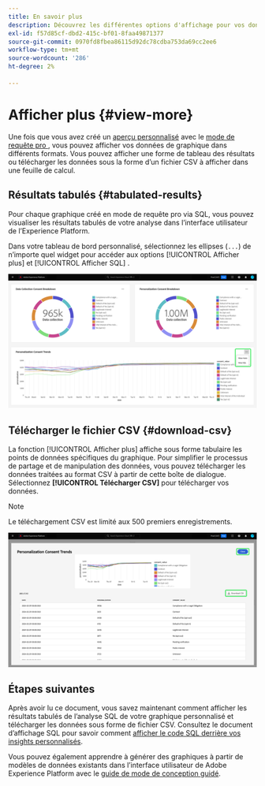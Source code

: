 ```yaml
---
title: En savoir plus
description: Découvrez les différentes options d'affichage pour vos données analysées par SQL. Depuis votre tableau de bord personnalisé, vous pouvez afficher les résultats tabulés de votre analyse ou télécharger les données traitées au format CSV.
exl-id: f57d85cf-dbd2-415c-bf01-8faa49871377
source-git-commit: 0970fd8fbea86115d92dc78cdba753da69cc2ee6
workflow-type: tm+mt
source-wordcount: '286'
ht-degree: 2%

---
```


# Afficher plus {#view-more}

Une fois que vous avez créé un [aperçu personnalisé](../sql-insights/overview.md) avec le [ mode de requête pro ](./overview.md), vous pouvez afficher vos données de graphique dans différents formats. Vous pouvez afficher une forme de tableau des résultats ou télécharger les données sous la forme d’un fichier CSV à afficher dans une feuille de calcul.

## Résultats tabulés {#tabulated-results}

Pour chaque graphique créé en mode de requête pro via SQL, vous pouvez visualiser les résultats tabulés de votre analyse dans l’interface utilisateur de l’Experience Platform.

Dans votre tableau de bord personnalisé, sélectionnez les ellipses (`...`) de n’importe quel widget pour accéder aux options [!UICONTROL Afficher plus] et [!UICONTROL Afficher SQL] .

![Un tableau de bord personnalisé avec un menu déroulant des ellipses d’informations et les options Afficher plus et Afficher SQL mises en surbrillance.](../../images/sql-insights/ellipses-dropdown.png)

## Télécharger le fichier CSV {#download-csv}

La fonction [!UICONTROL Afficher plus] affiche sous forme tabulaire les points de données spécifiques du graphique. Pour simplifier le processus de partage et de manipulation des données, vous pouvez télécharger les données traitées au format CSV à partir de cette boîte de dialogue. Sélectionnez **[!UICONTROL Télécharger CSV]** pour télécharger vos données.

>[!NOTE]
>
>Le téléchargement CSV est limité aux 500 premiers enregistrements.

![Boîte de dialogue affichant un aperçu de votre aperçu et des résultats tabulés de votre SQL qui ont généré l’insight.](../../images/query-pro-mode/view-more-download-csv.png)

## Étapes suivantes

Après avoir lu ce document, vous savez maintenant comment afficher les résultats tabulés de l’analyse SQL de votre graphique personnalisé et télécharger les données sous forme de fichier CSV. Consultez le document d’affichage SQL pour savoir comment [afficher le code SQL derrière vos insights personnalisés](./view-more.md).

Vous pouvez également apprendre à générer des graphiques à partir de modèles de données existants dans l’interface utilisateur de Adobe Experience Platform avec le [guide de mode de conception guidé](../../user-defined-dashboards.md).
